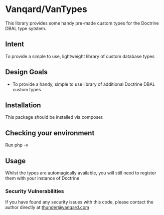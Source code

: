 # Vanqard/VanTypes

This library provides some handy pre-made custom types for the Doctrine DBAL type sytstem. 

## Intent

To provide a simple to use, lightweight library of custom database types  

## Design Goals

 - To provide a handy, simple to use library of additional Doctrine DBAL custom types

## Installation

This package should be installed via composer. 

## Checking your environment

Run php -v

## Usage

Whilst the types are automagically available, you will still need to register them with your instance of Doctrine

### Security Vulnerabilities

If you have found any security issues with this code, please contact the author directly at [thunder@vanqard.com](mailto:thunder@vanqard.com)
